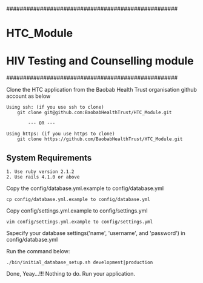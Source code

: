###################################################
# HTC_Module
# HIV Testing and Counselling module
###################################################

Clone the HTC application from the Baobab Health Trust organisation github account as below

    Using ssh: (if you use ssh to clone)
        git clone git@github.com:BaobabHealthTrust/HTC_Module.git

            --- OR ---

    Using https: (if you use https to clone)
        git clone https://github.com/BaobabHealthTrust/HTC_Module.git

System Requirements
-------------------
    1. Use ruby version 2.1.2
    2. Use rails 4.1.0 or above

Copy the config/database.yml.example to config/database.yml

    cp config/database.yml.example to config/database.yml

Copy config/settings.yml.example to config/settings.yml

    vim config/settings.yml.example to config/settings.yml

Sspecify your database settings('name', 'username', and 'password') in config/database.yml

Run the command below:

    ./bin/initial_database_setup.sh development|production

Done, Yeay...!!!
Nothing to do.
Run your application.
